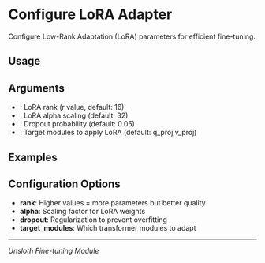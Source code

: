 # Configure LoRA Adapter

Configure Low-Rank Adaptation (LoRA) parameters for efficient fine-tuning.

## Usage



## Arguments

- : LoRA rank (r value, default: 16)
- : LoRA alpha scaling (default: 32)
- : Dropout probability (default: 0.05)
- : Target modules to apply LoRA (default: q_proj,v_proj)

## Examples



## Configuration Options

- **rank**: Higher values = more parameters but better quality
- **alpha**: Scaling factor for LoRA weights
- **dropout**: Regularization to prevent overfitting
- **target_modules**: Which transformer modules to adapt

---
*Unsloth Fine-tuning Module*
